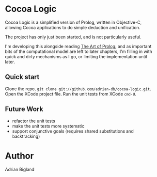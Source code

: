 Cocoa Logic
===========

Cocoa Logic is a simplified version of Prolog, written in Objective-C, allowing Cocoa applications to do simple deduction and unification.

The project has only just been started, and is not particularly useful.

I'm developing this alongside reading [The Art of Prolog](http://www.amazon.co.uk/The-Art-PROLOG-Programming-Techniques/dp/0262691639/ref=sr_1_1?ie=UTF8&qid=1345636750&sr=8-1), and as important bits of the computational model are left to later chapters, I'm filling in with quick and dirty mechanisms as I go, or limiting the implementation until later.

Quick start
-----------

Clone the repo, `git clone git://github.com/adrian-db/cocoa-logic.git`.
Open the XCode project file.
Run the unit tests from XCode `cmd-U`.

Future Work
-----------

+ refactor the unit tests
+ make the unit tests more systematic
+ support conjunctive goals (requires shared substitutions and backtracking)

Author
======

Adrian Bigland